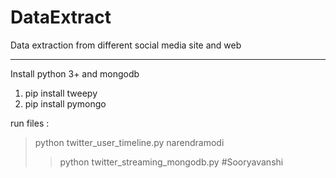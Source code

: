 # DataExtract
Data extraction from different social media site and web 

--------------------------------------------------------------------------------------

Install python 3+ and mongodb 

1) pip install tweepy
2) pip install pymongo

run files :
> python twitter_user_timeline.py narendramodi
> >python twitter_streaming_mongodb.py #Sooryavanshi
